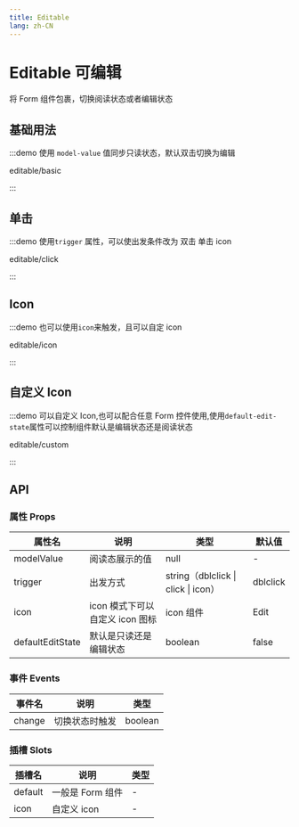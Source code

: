 ```yaml
---
title: Editable
lang: zh-CN
---
```


# Editable 可编辑

将 Form 组件包裹，切换阅读状态或者编辑状态

## 基础用法

:::demo 使用 `model-value` 值同步只读状态，默认双击切换为编辑

editable/basic

:::

## 单击

:::demo 使用`trigger` 属性，可以使出发条件改为 双击 单击 icon

editable/click

:::

## Icon

:::demo 也可以使用`icon`来触发，且可以自定 icon

editable/icon

:::

## 自定义 Icon

:::demo 可以自定义 Icon,也可以配合任意 Form 控件使用,使用`default-edit-state`属性可以控制组件默认是编辑状态还是阅读状态

editable/custom

:::

## API

### 属性 Props

| 属性名           | 说明                            | 类型                                | 默认值   |
| ---------------- | ------------------------------- | ----------------------------------- | -------- |
| modelValue       | 阅读态展示的值                  | null                                | -        |
| trigger          | 出发方式                        | string（dblclick \| click \| icon） | dblclick |
| icon             | icon 模式下可以自定义 icon 图标 | icon 组件                           | Edit     |
| defaultEditState | 默认是只读还是编辑状态          | boolean                             | false    |

### 事件 Events

| 事件名 | 说明           | 类型    |
| ------ | -------------- | ------- |
| change | 切换状态时触发 | boolean |

### 插槽 Slots

| 插槽名  | 说明             | 类型 |
| ------- | ---------------- | ---- |
| default | 一般是 Form 组件 | -    |
| icon    | 自定义 icon      | -    |
